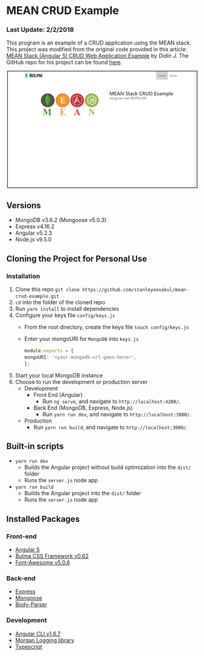 # MEAN CRUD Example
### Last Update: 2/2/2018
This program is an example of a CRUD application using the MEAN stack.  This project was modified from the original code provided in this article: [MEAN Stack (Angular 5) CRUD Web Application Example](https://www.djamware.com/post/5a0673c880aca7739224ee21/mean-stack-angular-5-crud-web-application-example) by *Didin J.*  The GitHub repo for his project can be found [here](https://github.com/didinj/mean-stack-angular5-crud).

<p align="center">
    <img width="500" height="308" src="./src/assets/pics/homepage.png"><br>
</p>

## Versions
* MongoDB v3.6.2 (Mongoose v5.0.3)
* Express v4.16.2
* Angular v5.2.3
* Node.js v9.5.0

## Cloning the Project for Personal Use
### Installation
1. Clone this repo `git clone https://github.com/stanleyeosakul/mean-crud-example.git`
1. `cd` into the folder of the cloned repo
1. Run `yarn install` to install dependencies
1. Configure your keys file `config/keys.js`
    * From the root directory, create the keys file `touch config/keys.js`
    * Enter your mongoURI for `MongoDB` into `keys.js`

        ```typescript
        module.exports = {
        mongoURI: '<your-mongodb-url-goes-here>',
        };
        ```
1. Start your local MongoDB instance
1. Choose to run the development or production server
    * Development
        * Front End (Angular)
            * Run `ng serve`, and navigate to `http://localhost:4200/`. 
        * Back End (MongoDB, Express, Node.js)
            * Run `yarn run dev`, and navigate to `http://localhost:3000/`.
    * Production
        * Run `yarn run build`, and navigate to `http://localhost:3000/`.

## Built-in scripts
* `yarn run dev`
    * Builds the Angular project without build optimization into the `dist/` folder
    * Runs the `server.js` node app
* `yarn run build`
    * Builds the Angular project into the `dist/` folder
    * Runs the `server.js` node app

## Installed Packages
### Front-end
* [Angular 5](https://angular.io/)
* [Bulma CSS Framework v0.62](https://bulma.io/)
* [Font-Awesome v5.0.6](https://fontawesome.com/)

### Back-end
* [Express](https://expressjs.com/)
* [Mongoose](http://mongoosejs.com/)
* [Body-Parser](https://github.com/expressjs/body-parser)

### Development
* [Angular CLI v1.6.7](https://github.com/angular/angular-cli)
* [Morgan Logging library](https://github.com/expressjs/morgan)
* [Typescript](https://www.typescriptlang.org/)
